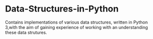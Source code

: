 # Data-Structures-in-Python
Contains implementations of various data structures, written in Python 3,with the aim of gaining experience of working with an understanding these data strutures.
